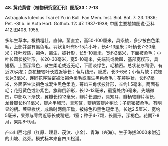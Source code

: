 **48. 黄花黄耆（植物研究室汇刊）图版33：7-13**

Astragalus luteolus Tsai et Yu in Bull. Fan Mem. Inst. Biol. Bot. 7: 23. 1936; Pet. -Stib. in Acta Hort. Gothob. 12: 47. 1937-1938; 中国主要植物图说·豆科 412.图408. 1955.

多年生草本。根稍粗壮，直伸。茎直立，高50-100厘米，具条棱，多少被白色柔毛，上部并混有黑色毛。羽状复叶有5-15片小叶，长4-13厘米；叶柄长7-20毫米；托叶膜质，褐色，离生，披针形，长5-10毫米，宽约2毫米，下面被柔毛；小叶长圆状披针形，长20-30毫米，宽5-10毫米，先端钝或微凹，基部宽楔形，具短柄，上面深绿色，散生柔毛或近无毛，下面淡绿色，毛稍密。总状花序稍密，有近20朵花；总花梗较叶长或近等长；苞片线形，膜质，长3-6米；小苞片缺；花梗长达3毫米，连同花序轴密被淡褐色柔毛或混生黑色柔毛；花萼钟状，长约7毫米，外面密生淡褐色或混生黑色柔毛，萼齿三角状披针形，长约1.5毫米，两面有毛；花冠黄色或带紫色，旗瓣倒卵形，长12-13毫米，最宽处约6毫米，先端微凹，中部以下渐狭，翼瓣长约12毫米，瓣片长圆形，具短耳，瓣柄较瓣片稍长，龙骨瓣长约11毫米，瓣片半卵形，具短耳，瓣柄较瓣片稍长；子房密被柔毛，有明显的柄。荚果梭状，成熟时两侧压扁，被棕色和黑色短柔毛，长达2.5厘米，宽约5毫米，果颈与萼筒近等长或稍短，1室；种子4-7颗，长圆形，深褐色。花期7-8月，果期8-9月。

产四川西北部（红原、理县、茂汶、小金）、青海（兴海）。生于海拔3000米附近的山坡、路旁。模式标本来自四川松潘。
